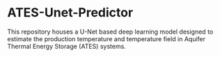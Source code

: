 # ATES-Unet-Predictor
This repository houses a U-Net based deep learning model designed to estimate the production temperature and temperature field in Aquifer Thermal Energy Storage (ATES) systems. 
